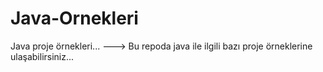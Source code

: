 # Java-Ornekleri
Java proje örnekleri...
---> Bu repoda java ile ilgili bazı proje örneklerine ulaşabilirsiniz...
